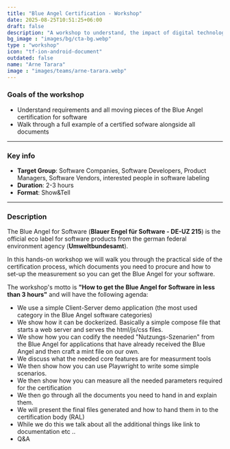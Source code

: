 ```yaml
---
title: "Blue Angel Certification - Workshop"
date: 2025-08-25T10:51:25+06:00
draft: false
description: "A workshop to understand, the impact of digital technologies on the environment and how to reduce it."
bg_image : "images/bg/cta-bg.webp"
type : "workshop"
icon: "tf-ion-android-document"
outdated: false
name: "Arne Tarara"
image : "images/teams/arne-tarara.webp"
---
```


### Goals of the workshop

- Understand requirements and all moving pieces of the Blue Angel certification for software
- Walk through a full example of a certified sofware alongside all documents

---


### Key info
- **Target Group**: Software Companies, Software Developers, Product Managers, Software Vendors, interested people in software labeling
- **Duration**: 2-3 hours
- **Format**: Show&Tell

---

### Description
The Blue Angel for Software (**Blauer Engel für Software - DE-UZ 215**) is the official eco label for software products from the german federal environment agency (**Umweltbundesamt**).

In this hands-on workshop we will walk you through the practical side of the certification process, which documents you need to procure and how to set-up the measurement so you can get the Blue Angel for your software.

The workshop's motto is **"How to get the Blue Angel for Software in less than 3 hours"** and will have the following agenda:

- We use a simple Client-Server demo application (the most used category in the Blue Angel software categories)
- We show how it can be dockerized. Basically a simple compose file that starts a web server and serves the html/js/css files.
- We show how you can codify the needed "Nutzungs-Szenarien" from the Blue Angel for applications that have already received the Blue Angel and then craft a mint file on our own.
- We discuss what the needed core features are for measurment tools
- We then show how you can use Playwright to write some simple scenarios.
- We then show how you can measure all the needed parameters required for the certification
- We then go through all the documents you need to hand in and explain them.
- We will present the final files generated and how to hand them in to the certification body (RAL)
- While we do this we talk about all the additional things like link to documentation etc ..
- Q&A

